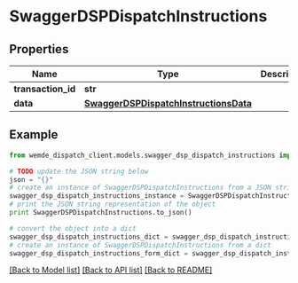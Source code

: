 # SwaggerDSPDispatchInstructions


## Properties

Name | Type | Description | Notes
------------ | ------------- | ------------- | -------------
**transaction_id** | **str** |  | [optional] 
**data** | [**SwaggerDSPDispatchInstructionsData**](SwaggerDSPDispatchInstructionsData.md) |  | [optional] 

## Example

```python
from wemde_dispatch_client.models.swagger_dsp_dispatch_instructions import SwaggerDSPDispatchInstructions

# TODO update the JSON string below
json = "{}"
# create an instance of SwaggerDSPDispatchInstructions from a JSON string
swagger_dsp_dispatch_instructions_instance = SwaggerDSPDispatchInstructions.from_json(json)
# print the JSON string representation of the object
print SwaggerDSPDispatchInstructions.to_json()

# convert the object into a dict
swagger_dsp_dispatch_instructions_dict = swagger_dsp_dispatch_instructions_instance.to_dict()
# create an instance of SwaggerDSPDispatchInstructions from a dict
swagger_dsp_dispatch_instructions_form_dict = swagger_dsp_dispatch_instructions.from_dict(swagger_dsp_dispatch_instructions_dict)
```
[[Back to Model list]](../README.md#documentation-for-models) [[Back to API list]](../README.md#documentation-for-api-endpoints) [[Back to README]](../README.md)


